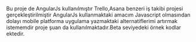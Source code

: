Bu proje de AngularJs kullanılmıştır Trello,Asana benzeri iş takibi projesi gerçekleştirilmiştir AngularJs kullanmaktaki amacım Javascript olmasından dolayı mobile platforma uygulama yazmaktaki alternatiflerimi artırmak istememdir proje şuan da kullanılmaktadır.Beta seviyedeki örnek kodlar ektedir.
